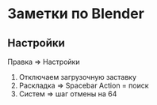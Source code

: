 # Заметки по Blender
## Настройки
 Правка => Настройки

 1. Отключаем загрузочную заставку
 2. Раскладка => Spacebar Action = поиск
 3. Систем => шаг отмены на 64
 
